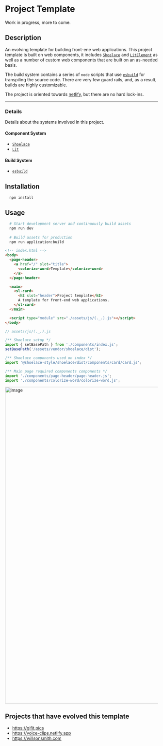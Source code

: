 # Project Template

Work in progress, more to come.

## Description

An evolving template for building front-ene web applications. This project template is built on web components, it includes [`Shoelace`](https://shoelace.style/) and [`LitElement`](https://lit.dev/) as well as a number of custom web components that are built on an as-needed basis.

The build system contains a series of `node` scripts that use [`esbuild`](https://esbuild.github.io/) for transpiling the source code. There are very few guard rails, and, as a result, builds are highly customizable.

The project is oriented towards [netlify](https://www.netlify.com), but there are no hard lock-ins.

---

### Details

Details about the systems involved in this project.

#### Component System

- [`Shoelace`](https://shoelace.style/)
- [`Lit`](https://lit.dev/)

#### Build System

- [`esbuild`](https://esbuild.github.io/)

## Installation

```
  npm install
```

## Usage

```sh
  # Start development server and continuously build assets
  npm run dev
  
  # Build assets for production
  npm run application:build
```


```html
<!-- index.html -->
<body>
  <page-header>
    <a href="/" slot="title">
      <colorize-word>Template</colorize-word>
    </a>
  </page-header>

  <main>
    <sl-card>
      <h2 slot="header">Project template</h2>
      A template for front-end web applications.
    </sl-card>
  </main>

  <script type="module" src="./assets/js/(._.).js"></script>
</body>
```

```js
// assets/js/(._.).js

/** Shoelace setup */
import { setBasePath } from './components/index.js';
setBasePath('/assets/vendor/shoelace/dist');

/** Shoelace components used on index */
import '@shoelace-style/shoelace/dist/components/card/card.js';

/** Main page required components components */
import './components/page-header/page-header.js';
import './components/colorize-word/colorize-word.js';

```

<img width="1040" alt="image" src="https://user-images.githubusercontent.com/1087756/167305378-ef61531a-2bc7-42ff-9192-011dd7a3fe37.png">



## Projects that have evolved this template

- https://gifit.pics
- https://voice-clips.netlify.app
- https://willsonsmith.com


